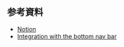 ## 参考資料

- [Notion](https://www.notion.so/6-20-6-26-LOG-55ce54eb7b91492bab30e507cb18c21d)
- [Integration with the bottom nav bar](https://developer.android.com/jetpack/compose/navigation#bottom-nav)
